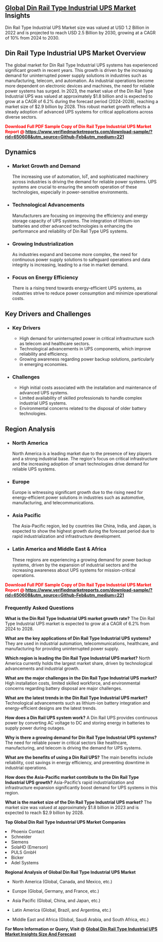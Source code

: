 <h2><a href="https://www.verifiedmarketreports.com/download-sample/?rid=650608&amp;utm_source=Github&amp;utm_medium=221" target="_blank">Global Din Rail Type Industrial UPS Market</a> Insights</h2><p>Din Rail Type Industrial UPS Market size was valued at USD 1.2 Billion in 2022 and is projected to reach USD 2.5 Billion by 2030, growing at a CAGR of 10% from 2024 to 2030.</p><p> <h2>Din Rail Type Industrial UPS Market Overview</h2> <p>The global market for Din Rail Type Industrial UPS systems has experienced significant growth in recent years. This growth is driven by the increasing demand for uninterrupted power supply solutions in industries such as manufacturing, telecom, and automation. As industrial operations become more dependent on electronic devices and machines, the need for reliable power systems has surged. In 2023, the market value of the Din Rail Type Industrial UPS was valued at approximately $1.8 billion and is expected to grow at a CAGR of 6.2% during the forecast period (2024-2028), reaching a market size of $2.9 billion by 2028. This robust market growth reflects a steady adoption of advanced UPS systems for critical applications across diverse sectors. </p> <p><strong><p><span class=""><span style="color: #ff0000;"><strong>Download Full PDF Sample Copy of Din Rail Type Industrial UPS Market Report</strong> @ </span><a href="https://www.verifiedmarketreports.com/download-sample/?rid=650608&amp;utm_source=Github-Feb&amp;utm_medium=221" target="_blank">https://www.verifiedmarketreports.com/download-sample/?rid=650608&amp;utm_source=Github-Feb&amp;utm_medium=221</a></span></p></strong></p> <h2>Dynamics</h2> <ul> <li><h3>Market Growth and Demand</h3> The increasing use of automation, IoT, and sophisticated machinery across industries is driving the demand for reliable power systems. UPS systems are crucial to ensuring the smooth operation of these technologies, especially in power-sensitive environments.</li> <li><h3>Technological Advancements</h3> Manufacturers are focusing on improving the efficiency and energy storage capacity of UPS systems. The integration of lithium-ion batteries and other advanced technologies is enhancing the performance and reliability of Din Rail Type UPS systems.</li> <li><h3>Growing Industrialization</h3> As industries expand and become more complex, the need for continuous power supply solutions to safeguard operations and data integrity is increasing, leading to a rise in market demand.</li> <li><h3>Focus on Energy Efficiency</h3> There is a rising trend towards energy-efficient UPS systems, as industries strive to reduce power consumption and minimize operational costs.</li> </ul> <h2>Key Drivers and Challenges</h2> <ul> <li><h3>Key Drivers</h3> <ul> <li>High demand for uninterrupted power in critical infrastructure such as telecom and healthcare sectors.</li> <li>Technological advancements in UPS components, which improve reliability and efficiency.</li> <li>Growing awareness regarding power backup solutions, particularly in emerging economies.</li> </ul> </li> <li><h3>Challenges</h3> <ul> <li>High initial costs associated with the installation and maintenance of advanced UPS systems.</li> <li>Limited availability of skilled professionals to handle complex industrial UPS systems.</li> <li>Environmental concerns related to the disposal of older battery technologies.</li> </ul> </li> </ul> <h2>Region Analysis</h2> <ul> <li><h3>North America</h3> North America is a leading market due to the presence of key players and a strong industrial base. The region's focus on critical infrastructure and the increasing adoption of smart technologies drive demand for reliable UPS systems.</li> <li><h3>Europe</h3> Europe is witnessing significant growth due to the rising need for energy-efficient power solutions in industries such as automotive, manufacturing, and telecommunications.</li> <li><h3>Asia Pacific</h3> The Asia-Pacific region, led by countries like China, India, and Japan, is expected to show the highest growth during the forecast period due to rapid industrialization and infrastructure development.</li> <li><h3>Latin America and Middle East & Africa</h3> These regions are experiencing a growing demand for power backup systems, driven by the expansion of industrial sectors and the increasing awareness about UPS systems for mission-critical operations.</li> </ul> <p><strong><p><span class=""><span style="color: #ff0000;"><strong>Download Full PDF Sample Copy of Din Rail Type Industrial UPS Market Report</strong> @ </span><a href="https://www.verifiedmarketreports.com/download-sample/?rid=650608&amp;utm_source=Github-Feb&amp;utm_medium=221" target="_blank">https://www.verifiedmarketreports.com/download-sample/?rid=650608&amp;utm_source=Github-Feb&amp;utm_medium=221</a></span></p></strong></p> <h3>Frequently Asked Questions</h3> <p><strong>What is the Din Rail Type Industrial UPS market growth rate?</strong> The Din Rail Type Industrial UPS market is expected to grow at a CAGR of 6.2% from 2024 to 2028.</p> <p><strong>What are the key applications of Din Rail Type Industrial UPS systems?</strong> They are used in industrial automation, telecommunications, healthcare, and manufacturing for providing uninterrupted power supply.</p> <p><strong>Which region is leading the Din Rail Type Industrial UPS market?</strong> North America currently holds the largest market share, driven by technological advancements and industrial growth.</p> <p><strong>What are the major challenges in the Din Rail Type Industrial UPS market?</strong> High installation costs, limited skilled workforce, and environmental concerns regarding battery disposal are major challenges.</p> <p><strong>What are the latest trends in the Din Rail Type Industrial UPS market?</strong> Technological advancements such as lithium-ion battery integration and energy-efficient designs are the latest trends.</p> <p><strong>How does a Din Rail UPS system work?</strong> A Din Rail UPS provides continuous power by converting AC voltage to DC and storing energy in batteries to supply power during outages.</p> <p><strong>Why is there a growing demand for Din Rail Type Industrial UPS systems?</strong> The need for reliable power in critical sectors like healthcare, manufacturing, and telecom is driving the demand for UPS systems.</p> <p><strong>What are the benefits of using a Din Rail UPS?</strong> The main benefits include reliability, cost savings in energy efficiency, and preventing downtime in industrial operations.</p> <p><strong>How does the Asia-Pacific market contribute to the Din Rail Type Industrial UPS growth?</strong> Asia-Pacific’s rapid industrialization and infrastructure expansion significantly boost demand for UPS systems in this region.</p> <p><strong>What is the market size of the Din Rail Type Industrial UPS market?</strong> The market size was valued at approximately $1.8 billion in 2023 and is expected to reach $2.9 billion by 2028.</p> </p><p><strong>Top Global Din Rail Type Industrial UPS Market Companies</strong></p><div data-test-id=""><p><li>Phoenix Contact</li><li> Schneider</li><li> Siemens</li><li> SolaHD (Emerson)</li><li> PULS GmbH</li><li> Bicker</li><li> Adel Systems</li></p><div><strong>Regional Analysis of&nbsp;Global Din Rail Type Industrial UPS Market</strong></div><ul><li dir="ltr"><p dir="ltr">North America&nbsp;(Global, Canada, and Mexico, etc.)</p></li><li dir="ltr"><p dir="ltr">Europe (Global, Germany, and France, etc.)</p></li><li dir="ltr"><p dir="ltr">Asia Pacific&nbsp;(Global, China, and Japan, etc.)</p></li><li dir="ltr"><p dir="ltr">Latin America&nbsp;(Global, Brazil, and Argentina, etc.)</p></li><li dir="ltr">Middle East and Africa&nbsp;(Global, Saudi Arabia, and South Africa, etc.)</li></ul><p><strong>For More Information or Query, Visit @&nbsp;</strong><strong><a href="https://www.verifiedmarketreports.com/product/din-rail-type-industrial-ups-market/?utm_source=Github&amp;utm_medium=221" target="_blank">Global Din Rail Type Industrial UPS Market Insights Size And Forecast</a></strong></p></div>
